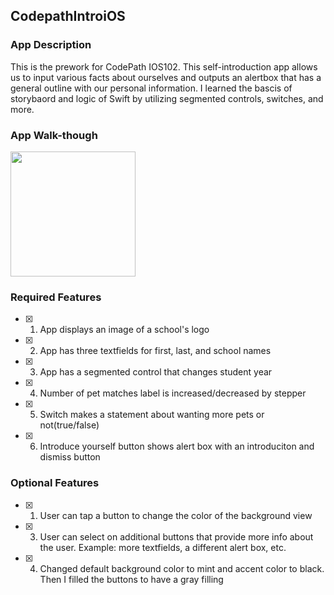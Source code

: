 ## CodepathIntroiOS

### App Description

This is the prework for CodePath IOS102. This self-introduction app allows us to input various facts about ourselves and outputs an alertbox that has a general outline with our personal information. I learned the bascis of storybaord and logic of Swift by utilizing segmented controls, switches, and more. 

### App Walk-though

<img src="https://i.imgur.com/BRx1OOB.gifv" width=200><br>
<!--<video width=200>-->
<!--<source src="https://i.imgur.com/BRx1OOB.gif" type="video/mp4">-->
<!--</video>-->


### Required Features

- [x] 1. App displays an image of a school's logo
- [x] 2. App has three textfields for first, last, and school names
- [x] 3. App has a segmented control that changes student year
- [x] 4. Number of pet matches label is increased/decreased by stepper
- [x] 5. Switch makes a statement about wanting more pets or not(true/false) 
- [x] 6. Introduce yourself button shows alert box with an introduciton and dismiss button

### Optional Features

- [x] 1. User can tap a button to change the color of the background view
- [x] 3. User can select on additional buttons that provide more info about the user. Example: more textfields, a different alert box, etc.
- [x] 4. Changed default background color to mint and accent color to black. Then I filled the buttons to have a gray filling
